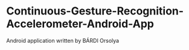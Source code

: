 # Continuous-Gesture-Recognition-Accelerometer-Android-App
Android application written by BÁRDI Orsolya
